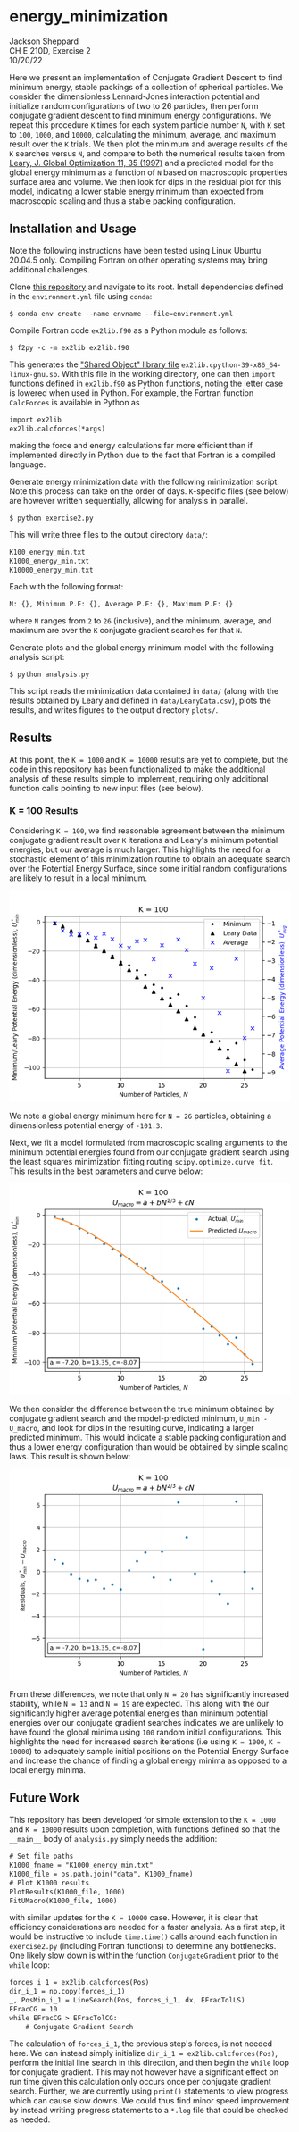 # energy_minimization

Jackson Sheppard\
CH E 210D, Exercise 2\
10/20/22

Here we present an implementation of Conjugate Gradient Descent to find
minimum energy, stable packings of a collection of spherical particles. We
consider the dimensionless Lennard-Jones interaction potential and initialize
random configurations of two to 26 particles, then perform
conjugate gradient descent to find minimum energy configurations. We repeat
this procedure `K` times for each system particle number `N`, with `K` set to
`100`, `1000`, and `10000`, calculating the minimum, average, and maximum
result over the `K` trials. We then plot the minimum and average results of
the `K` searches versus `N`, and compare to both the numerical results taken
from
[Leary, J. Global Optimization 11, 35 (1997)](https://link.springer.com/article/10.1023/A:1026500301312)
and a predicted model for the global energy minimum as a function of `N` based
on macroscopic properties surface area and volume. We then look for dips in
the residual plot for this model, indicating a lower stable energy minimum
than expected from macroscopic scaling and thus a stable packing configuration.

## Installation and Usage
Note the following instructions have been tested using Linux Ubuntu 20.04.5
only. Compiling Fortran on other operating systems may bring additional
challenges.

Clone [this repository](https://github.com/jsheppard95/energy_minimization)
and navigate to its root. Install dependencies defined in the
`environment.yml` file using `conda`:

```
$ conda env create --name envname --file=environment.yml
```

Compile Fortran code `ex2lib.f90` as a Python module as follows:

```
$ f2py -c -m ex2lib ex2lib.f90
```

This generates the
["Shared Object" library file](https://superuser.com/questions/71404/what-is-an-so-file)
`ex2lib.cpython-39-x86_64-linux-gnu.so`. With this file in the working
directory, one can then `import` functions defined in `ex2lib.f90` as Python
functions, noting the letter case is lowered when used in Python. For example,
the Fortran function `CalcForces` is available in Python as

```
import ex2lib
ex2lib.calcforces(*args)
```

making the force and energy calculations far more efficient than if
implemented directly in Python due to the fact that Fortran is a compiled
language.

Generate energy minimization data with the following minimization script. Note
this process can take on the order of days. `K`-specific files (see below) are
however written sequentially, allowing for analysis in parallel.

```
$ python exercise2.py
```

This will write three files to the output directory `data/`:

```
K100_energy_min.txt
K1000_energy_min.txt
K10000_energy_min.txt
```

Each with the following format:

```
N: {}, Minimum P.E: {}, Average P.E: {}, Maximum P.E: {}
```

where `N` ranges from `2` to `26` (inclusive), and the minimum, average, and
maximum are over the `K` conjugate gradient searches for that `N`.

Generate plots and the global energy minimum model with the following analysis
script:

```
$ python analysis.py
```

This script reads the minimization data contained in `data/` (along with the
results obtained by Leary and defined in `data/LearyData.csv`), plots the
results, and writes figures to the output directory `plots/`.

## Results
At this point, the `K = 1000` and `K = 10000` results are yet to complete, but the
code in this repository has been functionalized to make the additional
analysis of these results simple to implement, requiring only additional
function calls pointing to new input files (see below).

### K = 100 Results
Considering `K = 100`, we find reasonable agreement between the minimum
conjugate gradient result over `K` iterations and Leary's minimum potential
energies, but our average is much larger. This highlights the need for a
stochastic element of this minimization routine to obtain an adequate search
over the Potential Energy Surface, since some initial random configurations
are likely to result in a local minimum.

![K100_energy_min](plots/K100_energy_min.png)

We note a global energy minimum here for `N = 26` particles, obtaining a
dimensionless potential energy of `-101.3`.

Next, we fit a model formulated from macroscopic scaling arguments to the
minimum potential energies found from our conjugate gradient search using the
least squares minimization fitting routing `scipy.optimize.curve_fit`. This
results in the best parameters and curve below:

![K100_energy_min_UmacroFit](plots/K100_energy_min_UmacroFit.png)

We then consider the difference between the true minimum obtained by conjugate
gradient search and the model-predicted minimum, `U_min - U_macro`, and look for
dips in the resulting curve, indicating a larger predicted minimum. This would
indicate a stable packing configuration and thus a lower energy configuration
than would be obtained by simple scaling laws. This result is shown below:

![K100_energy_min_UmacroResid](plots/K100_energy_min_UmacroResid.png)

From these differences, we note that only `N = 20` has significantly increased
stability, while `N = 13` and `N = 19` are expected. This along with the our
significantly higher average potential energies than minimum potential
energies over our conjugate gradient searches indicates we are unlikely to
have found the global minima using `100` random initial configurations. This
highlights the need for increased search iterations (i.e using `K = 1000`,
`K = 10000`) to adequately sample initial positions on the Potential Energy
Surface and increase the chance of finding a global energy minima as opposed
to a local energy minima.

## Future Work
This repository has been developed for simple extension to the `K = 1000` and
`K = 10000` results upon completion, with functions defined so that the
`__main__` body of `analysis.py` simply needs the addition:

```
# Set file paths
K1000_fname = "K1000_energy_min.txt"
K1000_file = os.path.join("data", K1000_fname)
# Plot K1000 results
PlotResults(K1000_file, 1000)
FitUMacro(K1000_file, 1000)
```

with similar updates for the `K = 10000` case. However, it is clear that
efficiency considerations are needed for a faster analysis. As a first step,
it would be instructive to include `time.time()` calls around each function
in `exercise2.py` (including Fortran functions) to determine any bottlenecks.
One likely slow down is within the function `ConjugateGradient` prior to the
`while` loop:

```
forces_i_1 = ex2lib.calcforces(Pos)
dir_i_1 = np.copy(forces_i_1)
_, PosMin_i_1 = LineSearch(Pos, forces_i_1, dx, EFracTolLS)
EFracCG = 10
while EFracCG > EFracTolCG:
    # Conjugate Gradient Search
```

The calculation of `forces_i_1`, the previous step's forces, is not needed
here. We can instead simply initialize `dir_i_1 = ex2lib.calcforces(Pos)`,
perform the initial line search in this direction, and then begin the `while`
loop for conjugate gradient. This may not however have a significant effect on
run time given this calculation only occurs once per conjugate gradient
search. Further, we are currently using `print()` statements to view progress
which can cause slow downs. We could thus find minor speed improvement by
instead writing progress statements to a `*.log` file that could be checked as
needed.
